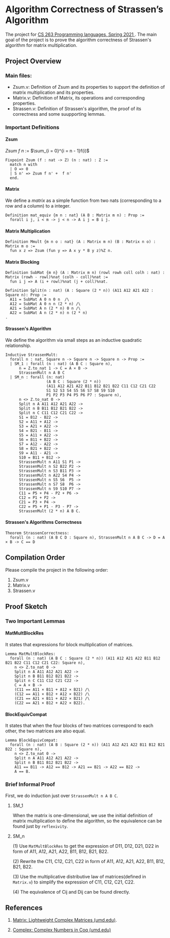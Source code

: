 # Algorithm Correctness of Strassen’s Algorithm
The project for [CS 263 Programming languages, Spring 2021 ](https://jhc.sjtu.edu.cn/public/courses/CS263/). The main goal of the project is to prove the algorithm correctness of Strassen's algorithm for matrix multiplication.

## Project Overview

### Main files:

- Zsum.v: Definition of Zsum and its properties to support the definition of matrix multiplication and its properties.
- Matrix.v: Definition of Matrix, its operations and corresponding properties.
- Strassen.v: Definition of Strassen's algorithm, the proof of its correctness and some suupporting lemmas.

### Important Definitions

#### Zsum

$Zsum$ $f$ $n$ $:=$  $\sum_{i = 0}^{i = n - 1}f(i)$

```Coq
Fixpoint Zsum (f : nat -> Z) (n : nat) : Z := 
  match n with
  | O => 0
  | S n' => Zsum f n' +  f n'
  end.
```

#### Matrix

We define a _matrix_ as a simple function from two nats (corresponding to a row and a column) to a integer.

```Coq
Definition mat_equiv {m n : nat} (A B : Matrix m n) : Prop :=
  forall i j, i < m -> j < n -> A i j = B i j.
```

#### Matrix Multiplication

```Coq
Definition Mmult {m n o : nat} (A : Matrix m n) (B : Matrix n o) : Matrix m o :=
  fun x z => Zsum (fun y => A x y * B y z)%Z n.
```

#### Matrix Blocking

```Coq
Definition SubMat {m n} (A : Matrix m n) (rowl rowh coll colh : nat) : Matrix (rowh - rowl)%nat (colh - coll)%nat :=
  fun i j => A (i + rowl)%nat (j + coll)%nat.

Definition Split(n : nat) (A : Square (2 * n)) (A11 A12 A21 A22 : Square n): Prop :=
  A11 = SubMat A 0 n 0 n  /\
  A12 = SubMat A 0 n n (2 * n) /\
  A21 = SubMat A n (2 * n) 0 n /\ 
  A22 = SubMat A n (2 * n) n (2 * n)
.
```

#### Strassen's Algorithm

We define the algorithm via  small steps as an inductive quadratic relationship.

```Coq
Inductive StrassenMult: 
  forall n : nat, Square n -> Square n -> Square n -> Prop :=
  | SM_1 : forall (n : nat) (A B C : Square n), 
      n = Z.to_nat 1 -> C = A × B ->
      StrassenMult n A B C
  | SM_n : forall (n: nat)
                  (A B C : Square (2 * n))
                  (A11 A12 A21 A22 B11 B12 B21 B22 C11 C12 C21 C22
                  S1 S2 S3 S4 S5 S6 S7 S8 S9 S10
                  P1 P2 P3 P4 P5 P6 P7 : Square n),
      n <> Z.to_nat 0 ->
      Split n A A11 A12 A21 A22 ->
      Split n B B11 B12 B21 B22 ->
      Split n C C11 C12 C21 C22 ->
      S1 = B12 - B22 ->
      S2 = A11 + A12 ->
      S3 = A21 + A22 -> 
      S4 = B21 - B11 ->
      S5 = A11 + A22 ->
      S6 = B11 + B22 ->
      S7 = A12 - A22 ->
      S8 = B21 + B22 ->
      S9 = A11 - A21 -> 
      S10 = B11 + B12 ->
      StrassenMult n A11 S1 P1 ->
      StrassenMult n S2 B22 P2 ->
      StrassenMult n S3 B11 P3 ->
      StrassenMult n A22 S4 P4 ->
      StrassenMult n S5 S6  P5 ->
      StrassenMult n S7 S8  P6 ->
      StrassenMult n S9 S10 P7 ->
      C11 = P5 + P4 - P2 + P6 ->
      C12 = P1 + P2 ->
      C21 = P3 + P4 ->
      C22 = P5 + P1 - P3 - P7 ->
      StrassenMult (2 * n) A B C.
```

#### Strassen's Algorithms Correctness

```Coq
Theorem StrassenCorrectness:
  forall (n : nat) (A B C D : Square n), StrassenMult n A B C -> D = A × B -> C == D
```

## Compilation Order

Please compile the project in the following order:

1. Zsum.v
2. Matrix.v
3. Strassen.v

## Proof Sketch

### Two Important Lemmas

#### MatMultBlockRes

It states that expressions for block multiplication of matrices.

```Coq
Lemma MatMultBlockRes:
  forall (n : nat) (A B C : Square (2 * n)) (A11 A12 A21 A22 B11 B12 B21 B22 C11 C12 C21 C22: Square n),
    n <> Z.to_nat 0 ->
    Split n A A11 A12 A21 A22 ->
    Split n B B11 B12 B21 B22 ->
    Split n C C11 C12 C21 C22 ->
    C = A × B ->
    (C11 == A11 × B11 + A12 × B21) /\ 
    (C12 == A11 × B12 + A12 × B22) /\ 
    (C21 == A21 × B11 + A22 × B21) /\
    (C22 == A21 × B12 + A22 × B22).
```

#### BlockEquivCompat

It states that when the four blocks of two matrices correspond to each other, the two matrices are also equal.

```Coq
Lemma BlockEquivCompat:
  forall (n : nat) (A B : Square (2 * n)) (A11 A12 A21 A22 B11 B12 B21 B22 : Square n),
    n <> Z.to_nat 0 ->
    Split n A A11 A12 A21 A22 ->
    Split n B B11 B12 B21 B22 ->
    A11 == B11 -> A12 == B12 -> A21 == B21 -> A22 == B22 -> 
    A == B.
```

### Brief Informal Proof

First, we do induction just over `StrassenMult n A B C`.

1. SM_1 

   When the matrix is one-dimensional, we use the initial definition of matrix multiplication to define the algorithm, so the equivalence can be found just by `reflexivity`.

2. SM_n

   (1) Use `MatMultBlockRes` to get the expression of D11, D12, D21, D22 in form of A11, A12, A21, A22, B11, B12, B21, B22.

   (2) Rewrite the C11, C12, C21, C22 in form of A11, A12, A21, A22, B11, B12, B21, B22.

   (3) Use the multiplicative distributive law of matrices(defined in `Matrix.v`) to simplify the expression of C11, C12, C21, C22.

   (4) The equivalence of Cij and Dij can be found directly.

## References

1.  [Matrix: Lightweight Complex Matrices (umd.edu)](https://www.cs.umd.edu/~rrand/vqc/Matrix.html#Matrix).

2. [Complex: Complex Numbers in Coq (umd.edu)](https://www.cs.umd.edu/~rrand/vqc/Complex.html)

